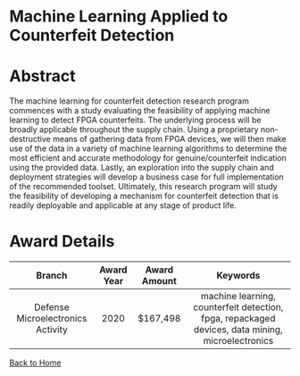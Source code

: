 
Machine Learning Applied to Counterfeit Detection
=================================================

# Abstract


The machine learning for counterfeit detection research program commences with a study evaluating the feasibility of applying machine learning to detect FPGA counterfeits. The underlying process will be broadly applicable throughout the supply chain. Using a proprietary non-destructive means of gathering data from FPGA devices, we will then make use of the data in a variety of machine learning algorithms to determine the most efficient and accurate methodology for genuine/counterfeit indication using the provided data. Lastly, an exploration into the supply chain and deployment strategies will develop a business case for full implementation of the recommended toolset. Ultimately, this research program will study the feasibility of developing a mechanism for counterfeit detection that is readily deployable and applicable at any stage of product life.  

# Award Details

|Branch|Award Year|Award Amount|Keywords|
| :---: | :---: | :---: | :---: |
|Defense Microelectronics Activity|2020|$167,498|machine learning, counterfeit detection, fpga, repackaged devices, data mining, microelectronics|
  
  


[Back to Home](https://github.com/chrischow/dod_sbir_awards/Reports/JT/#594)